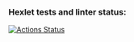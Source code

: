 ### Hexlet tests and linter status:
[![Actions Status](https://github.com/bf-6/java-project-71/workflows/hexlet-check/badge.svg)](https://github.com/bf-6/java-project-71/actions)
